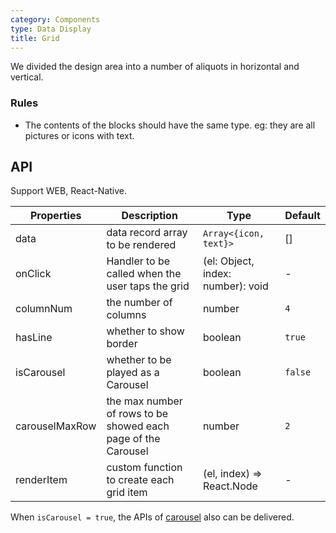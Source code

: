```yaml
---
category: Components
type: Data Display
title: Grid
---
```


We divided the design area into a number of aliquots in horizontal and vertical.

### Rules
- The contents of the blocks should have the same type. eg: they are all pictures or icons with text.


## API

Support WEB, React-Native.

Properties | Description | Type | Default
-----------|------------|------|--------
| data    |    data record array to be rendered     | `Array<{icon, text}>`  | [] |
| onClick    |   Handler to be called when the user taps the grid   | (el: Object, index: number): void  | - |
| columnNum    |   the number of columns   | number  |  `4` |
| hasLine    |   whether to show border    | boolean  |  `true` |
| isCarousel    |   whether to be played as a Carousel    | boolean  | `false` |
| carouselMaxRow    |   the max number of rows to be showed each page of the Carousel   | number  | `2` |
| renderItem    |   custom function to create each grid item   | (el, index) => React.Node  | - |

When `isCarousel = true`, the APIs of [carousel](https://mobile.ant.design/components/carousel) also can be delivered.
